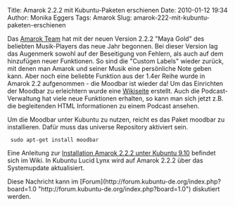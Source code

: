 Title: Amarok 2.2.2 mit Kubuntu-Paketen erschienen
Date: 2010-01-12 19:34
Author: Monika Eggers
Tags: Amarok
Slug: amarok-222-mit-kubuntu-paketen-erschienen

Das [Amarok Team](http://amarok.kde.org "http://amarok.kde.org") hat mit
der neuen Version 2.2.2 "Maya Gold" des beliebten Musik-Players das neue
Jahr begonnen. Bei dieser Version lag das Augenmerk sowohl auf der
Beseitigung von Fehlern, als auch auf dem hinzufügen neuer Funktionen.
So sind die "Custom Labels" wieder zurück, mit denen man Amarok und
seiner Musik eine persönliche Note geben kann. Aber noch eine beliebte
Funktion aus der 1.4er Reihe wurde in Amarok 2.2 aufgenommen - die
Moodbar ist wieder da! Um das Einrichten der Moodbar zu erleichtern
wurde eine
[Wikiseite](http://amarok.kde.org/wiki/Moodbar "http://amarok.kde.org/wiki/Moodbar")
erstellt. Auch die Podcast-Verwaltung hat viele neue Funktionen
erhalten, so kann man sich jetzt z.B. die begleitenden HTML
Informationen zu einem Podcast ansehen.

</p>
Um die Moodbar unter Kubuntu zu nutzen, reicht es das Paket moodbar zu
installieren. Dafür muss das universe Repository aktiviert sein.

</p>
<!--break--><!--break-->

     sudo apt-get install moodbar 

Eine Anleitung zur [Installation Amarok 2.2.2 unter Kubuntu
9.10](http://wiki.kubuntu-de.org/Installation/Upgrade/Amarok2.2.2 "http://wiki.kubuntu-de.org/Installation/Upgrade/Amarok2.2.2")
befindet sich im Wiki. In Kubuntu Lucid Lynx wird auf Amarok 2.2.2 über
das Systemupdate aktualisiert.

</p>
Diese Nachricht kann im
[Forum](http://forum.kubuntu-de.org/index.php?board=1.0 "http://forum.kubuntu-de.org/index.php?board=1.0")
diskutiert werden.

</p>

